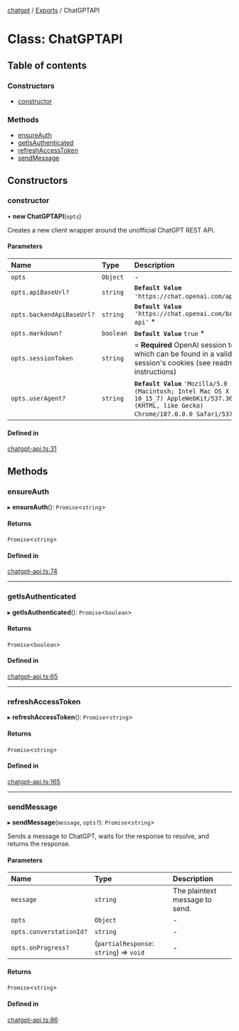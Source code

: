 [chatgpt](../readme.md) / [Exports](../modules.md) / ChatGPTAPI

# Class: ChatGPTAPI

## Table of contents

### Constructors

- [constructor](ChatGPTAPI.md#constructor)

### Methods

- [ensureAuth](ChatGPTAPI.md#ensureauth)
- [getIsAuthenticated](ChatGPTAPI.md#getisauthenticated)
- [refreshAccessToken](ChatGPTAPI.md#refreshaccesstoken)
- [sendMessage](ChatGPTAPI.md#sendmessage)

## Constructors

### constructor

• **new ChatGPTAPI**(`opts`)

Creates a new client wrapper around the unofficial ChatGPT REST API.

#### Parameters

| Name | Type | Description |
| :------ | :------ | :------ |
| `opts` | `Object` | - |
| `opts.apiBaseUrl?` | `string` | **`Default Value`**  `'https://chat.openai.com/api'` * |
| `opts.backendApiBaseUrl?` | `string` | **`Default Value`**  `'https://chat.openai.com/backend-api'` * |
| `opts.markdown?` | `boolean` | **`Default Value`**  `true` * |
| `opts.sessionToken` | `string` | = **Required** OpenAI session token which can be found in a valid session's cookies (see readme for instructions) |
| `opts.userAgent?` | `string` | **`Default Value`**  `'Mozilla/5.0 (Macintosh; Intel Mac OS X 10_15_7) AppleWebKit/537.36 (KHTML, like Gecko) Chrome/107.0.0.0 Safari/537.36'` * |

#### Defined in

[chatgpt-api.ts:31](https://github.com/transitive-bullshit/chatgpt-api/blob/c9cef79/src/chatgpt-api.ts#L31)

## Methods

### ensureAuth

▸ **ensureAuth**(): `Promise`<`string`\>

#### Returns

`Promise`<`string`\>

#### Defined in

[chatgpt-api.ts:74](https://github.com/transitive-bullshit/chatgpt-api/blob/c9cef79/src/chatgpt-api.ts#L74)

___

### getIsAuthenticated

▸ **getIsAuthenticated**(): `Promise`<`boolean`\>

#### Returns

`Promise`<`boolean`\>

#### Defined in

[chatgpt-api.ts:65](https://github.com/transitive-bullshit/chatgpt-api/blob/c9cef79/src/chatgpt-api.ts#L65)

___

### refreshAccessToken

▸ **refreshAccessToken**(): `Promise`<`string`\>

#### Returns

`Promise`<`string`\>

#### Defined in

[chatgpt-api.ts:165](https://github.com/transitive-bullshit/chatgpt-api/blob/c9cef79/src/chatgpt-api.ts#L165)

___

### sendMessage

▸ **sendMessage**(`message`, `opts?`): `Promise`<`string`\>

Sends a message to ChatGPT, waits for the response to resolve, and returns
the response.

#### Parameters

| Name | Type | Description |
| :------ | :------ | :------ |
| `message` | `string` | The plaintext message to send. |
| `opts` | `Object` | - |
| `opts.converstationId?` | `string` | - |
| `opts.onProgress?` | (`partialResponse`: `string`) => `void` | - |

#### Returns

`Promise`<`string`\>

#### Defined in

[chatgpt-api.ts:86](https://github.com/transitive-bullshit/chatgpt-api/blob/c9cef79/src/chatgpt-api.ts#L86)
